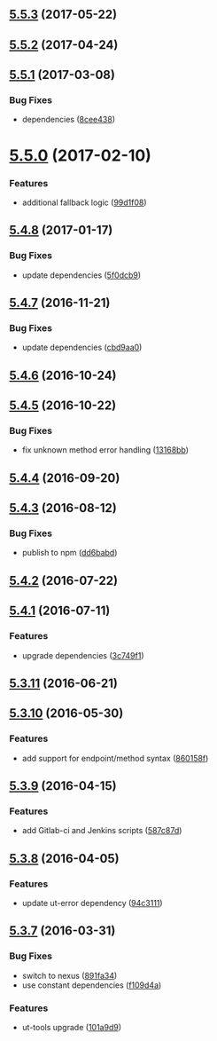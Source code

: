 <a name="5.5.3"></a>
## [5.5.3](https://github.com/softwaregroup-bg/ut-port-script/compare/v5.5.2...v5.5.3) (2017-05-22)



<a name="5.5.2"></a>
## [5.5.2](https://github.com/softwaregroup-bg/ut-port-script/compare/v5.5.1...v5.5.2) (2017-04-24)



<a name="5.5.1"></a>
## [5.5.1](https://github.com/softwaregroup-bg/ut-port-script/compare/v5.5.0...v5.5.1) (2017-03-08)


### Bug Fixes

* dependencies ([8cee438](https://github.com/softwaregroup-bg/ut-port-script/commit/8cee438))



<a name="5.5.0"></a>
# [5.5.0](https://github.com/softwaregroup-bg/ut-port-script/compare/v5.4.8...v5.5.0) (2017-02-10)


### Features

* additional fallback logic ([99d1f08](https://github.com/softwaregroup-bg/ut-port-script/commit/99d1f08))



<a name="5.4.8"></a>
## [5.4.8](https://github.com/softwaregroup-bg/ut-port-script/compare/v5.4.7...v5.4.8) (2017-01-17)


### Bug Fixes

* update dependencies ([5f0dcb9](https://github.com/softwaregroup-bg/ut-port-script/commit/5f0dcb9))



<a name="5.4.7"></a>
## [5.4.7](https://github.com/softwaregroup-bg/ut-port-script/compare/v5.4.6...v5.4.7) (2016-11-21)


### Bug Fixes

* update dependencies ([cbd9aa0](https://github.com/softwaregroup-bg/ut-port-script/commit/cbd9aa0))



<a name="5.4.6"></a>
## [5.4.6](https://github.com/softwaregroup-bg/ut-port-script/compare/v5.4.5...v5.4.6) (2016-10-24)



<a name="5.4.5"></a>
## [5.4.5](https://github.com/softwaregroup-bg/ut-port-script/compare/v5.4.4...v5.4.5) (2016-10-22)


### Bug Fixes

* fix unknown method error handling ([13168bb](https://github.com/softwaregroup-bg/ut-port-script/commit/13168bb))



<a name="5.4.4"></a>
## [5.4.4](https://github.com/softwaregroup-bg/ut-port-script/compare/v5.4.3...v5.4.4) (2016-09-20)



<a name="5.4.3"></a>
## [5.4.3](https://github.com/softwaregroup-bg/ut-port-script/compare/v5.4.2...v5.4.3) (2016-08-12)


### Bug Fixes

* publish to npm ([dd6babd](https://github.com/softwaregroup-bg/ut-port-script/commit/dd6babd))



<a name="5.4.2"></a>
## [5.4.2](https://git.softwaregroup-bg.com/ut5/ut-port-script/compare/v5.4.1...v5.4.2) (2016-07-22)



<a name="5.4.1"></a>
## [5.4.1](https://git.softwaregroup-bg.com/ut5/ut-port-script/compare/v5.3.11...v5.4.1) (2016-07-11)


### Features

* upgrade dependencies ([3c749f1](https://git.softwaregroup-bg.com/ut5/ut-port-script/commit/3c749f1))



<a name="5.3.11"></a>
## [5.3.11](https://git.softwaregroup-bg.com/ut5/ut-port-script/compare/v5.3.10...v5.3.11) (2016-06-21)



<a name="5.3.10"></a>
## [5.3.10](https://git.softwaregroup-bg.com/ut5/ut-port-script/compare/v5.3.9...v5.3.10) (2016-05-30)


### Features

* add support for endpoint/method syntax ([860158f](https://git.softwaregroup-bg.com/ut5/ut-port-script/commit/860158f))



<a name="5.3.9"></a>
## [5.3.9](https://git.softwaregroup-bg.com/ut5/ut-port-script/compare/v5.3.8...v5.3.9) (2016-04-15)


### Features

* add Gitlab-ci and Jenkins scripts ([587c87d](https://git.softwaregroup-bg.com/ut5/ut-port-script/commit/587c87d))



<a name="5.3.8"></a>
## [5.3.8](https://git.softwaregroup-bg.com/ut5/ut-port-script/compare/v5.3.7...v5.3.8) (2016-04-05)


### Features

* update ut-error dependency ([94c3111](https://git.softwaregroup-bg.com/ut5/ut-port-script/commit/94c3111))



<a name="5.3.7"></a>
## [5.3.7](https://git.softwaregroup-bg.com/ut5/ut-port-script/compare/v5.3.5...v5.3.7) (2016-03-31)


### Bug Fixes

* switch to nexus ([891fa34](https://git.softwaregroup-bg.com/ut5/ut-port-script/commit/891fa34))
* use constant dependencies ([f109d4a](https://git.softwaregroup-bg.com/ut5/ut-port-script/commit/f109d4a))

### Features

* ut-tools upgrade ([101a9d9](https://git.softwaregroup-bg.com/ut5/ut-port-script/commit/101a9d9))



